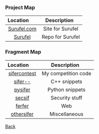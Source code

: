 ### Project Map

| Location         | Description                                                                          |
|:----------------:|:------------------------------------------------------------------------------------:|
| [Surufel.com](http://surufel.com/)                                                   | Site for Surufel |
| [Surufel](https://github.com/Surufel/surufel)                                        | Repo for Surufel |

### Fragment Map

| Location         | Description                                                                          |
|:----------------:|:------------------------------------------------------------------------------------:|
| [sifercontest](https://github.com/Surufel/Personal/tree/master/2.sifercontest)   | My competition code  |
| [sifer--](https://github.com/Surufel/Personal/tree/master/0.sifer--)             | C++ snippets         |
| [pysifer](https://github.com/Surufel/Personal/tree/master/1.pysifer)             | Python snippets      |
| [secsif](https://github.com/Surufel/Personal/tree/master/5.secsif)               | Security stuff       |
| [ferfer](https://github.com/Surufel/Personal/tree/master/3.ferfer)               | Web                  |
| [othersifer](https://github.com/Surufel/Personal/tree/master/4.othersifer)       | Miscellaneous        |

[Back](http://www.siferaseph.com)
